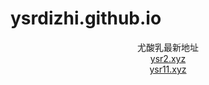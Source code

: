 # ysrdizhi.github.io
<center>
<span style="font size:20px">尤酸乳最新地址</span><br>
<span style="font size:20px"><a href="https://ysr2.xyz" target="_blank">ysr2.xyz</a></span><br>
<span style="font size:20px"><a href="https://ysr11.xyz" target="_blank">ysr11.xyz</a></span><br>
</center>
